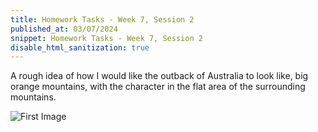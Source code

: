 ```yaml
---
title: Homework Tasks - Week 7, Session 2
published_at: 03/07/2024
snippet: Homework Tasks - Week 7, Session 2
disable_html_sanitization: true
---
```


A rough idea of how I would like the outback of Australia to look like, big orange mountains, with the character in the flat area of the surrounding mountains.

![First Image](/w01s1/Character.png)